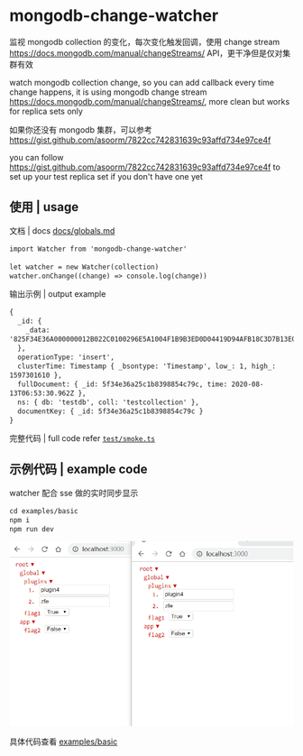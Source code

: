# mongodb-change-watcher

监视 mongodb collection 的变化，每次变化触发回调，使用 change stream https://docs.mongodb.com/manual/changeStreams/ API，更干净但是仅对集群有效


watch mongodb collection change, so you can add callback every time change happens, it is using mongodb change stream https://docs.mongodb.com/manual/changeStreams/, more clean but works for replica sets only

如果你还没有 mongodb 集群，可以参考 https://gist.github.com/asoorm/7822cc742831639c93affd734e97ce4f

you can follow https://gist.github.com/asoorm/7822cc742831639c93affd734e97ce4f to set up your test replica set if you don't have one yet

## 使用 | usage

文档 | docs [docs/globals.md](./docs/globals.md)

```
import Watcher from 'mongodb-change-watcher'

let watcher = new Watcher(collection)
watcher.onChange((change) => console.log(change))
```

输出示例 | output example

```
{
  _id: {
    _data: '825F34E36A000000012B022C0100296E5A1004F1B9B3ED0D04419D94AFB18C3D7B13E046645F696400645F34E36A25C1B8398854C79C0004'
  },
  operationType: 'insert',
  clusterTime: Timestamp { _bsontype: 'Timestamp', low_: 1, high_: 1597301610 },
  fullDocument: { _id: 5f34e36a25c1b8398854c79c, time: 2020-08-13T06:53:30.962Z },
  ns: { db: 'testdb', coll: 'testcollection' },
  documentKey: { _id: 5f34e36a25c1b8398854c79c }
}
```

完整代码 | full code refer [`test/smoke.ts`](./test/smoke.ts)

## 示例代码 | example code

watcher 配合 sse 做的实时同步显示

```
cd examples/basic
npm i
npm run dev
```

![screenshot](./screenshot.gif)

具体代码查看 [examples/basic](./examples/basic)